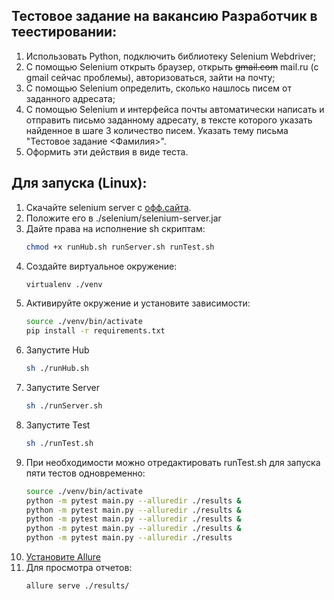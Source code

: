 ## Тестовое задание на вакансию Разработчик в теестировании:
1. Использовать Python, подключить библиотеку Selenium Webdriver;
2. С помощью Selenium открыть браузер, открыть ~~gmail.com~~ mail.ru (c gmail сейчас проблемы), авторизоваться, зайти на почту;
3. С помощью Selenium определить, сколько нашлось писем от заданного адресата;
4. С помощью Selenium и интерфейса почты автоматически написать и отправить письмо заданному адресату, в тексте которого указать найденное в шаге 3 количество писем. Указать тему письма "Тестовое задание <Фамилия>".
5. Оформить эти действия в виде теста.

## Для запуска (Linux):
1. Скачайте selenium server c [офф.сайта](https://www.selenium.dev/downloads/).
2. Положите его в ./selenium/selenium-server.jar
3. Дайте права на исполнение sh скриптам: 
    ```sh
    chmod +x runHub.sh runServer.sh runTest.sh
    ```
4. Создайте виртуальное окружение:
    ```sh
    virtualenv ./venv
    ```
5. Активируйте окружение и установите зависимости:
    ```sh
    source ./venv/bin/activate
    pip install -r requirements.txt
    ```
6. Запустите Hub
    ```sh
    sh ./runHub.sh
    ```
7. Запустите Server
    ```sh
    sh ./runServer.sh
    ```
8. Запустите Test
    ```sh
    sh ./runTest.sh
    ```
9. При необходимости можно отредактировать runTest.sh для запуска пяти тестов одновременно:
    ```sh
    source ./venv/bin/activate
    python -m pytest main.py --alluredir ./results &
    python -m pytest main.py --alluredir ./results &
    python -m pytest main.py --alluredir ./results &
    python -m pytest main.py --alluredir ./results &
    python -m pytest main.py --alluredir ./results
    ```
10. [Установите Allure](https://docs.qameta.io/allure/)
11. Для просмотра отчетов:
    ```sh
    allure serve ./results/
    ```